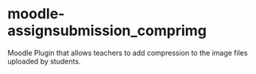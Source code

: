 # moodle-assignsubmission_comprimg
Moodle Plugin that allows teachers to add compression to the image files uploaded by students.